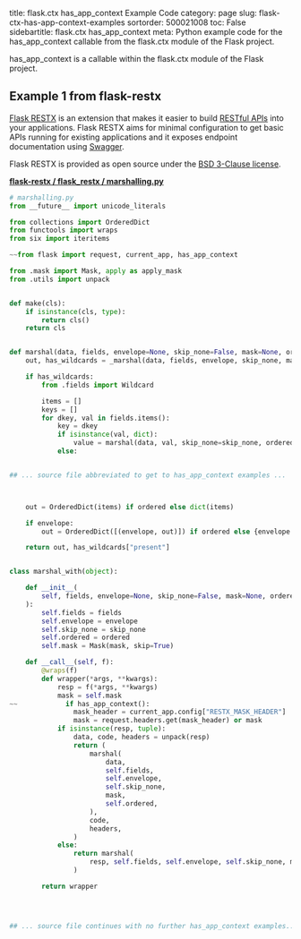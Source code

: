 title: flask.ctx has_app_context Example Code
category: page
slug: flask-ctx-has-app-context-examples
sortorder: 500021008
toc: False
sidebartitle: flask.ctx has_app_context
meta: Python example code for the has_app_context callable from the flask.ctx module of the Flask project.


has_app_context is a callable within the flask.ctx module of the Flask project.


## Example 1 from flask-restx
[Flask RESTX](https://github.com/python-restx/flask-restx) is an
extension that makes it easier to build
[RESTful APIs](/application-programming-interfaces.html) into
your applications. Flask RESTX aims for minimal configuration to
get basic APIs running for existing applications and it exposes
endpoint documentation using [Swagger](https://swagger.io/).

Flask RESTX is provided as open source under the
[BSD  3-Clause license](https://github.com/python-restx/flask-restx/blob/master/LICENSE).

[**flask-restx / flask_restx / marshalling.py**](https://github.com/python-restx/flask-restx/blob/master/flask_restx/./marshalling.py)

```python
# marshalling.py
from __future__ import unicode_literals

from collections import OrderedDict
from functools import wraps
from six import iteritems

~~from flask import request, current_app, has_app_context

from .mask import Mask, apply as apply_mask
from .utils import unpack


def make(cls):
    if isinstance(cls, type):
        return cls()
    return cls


def marshal(data, fields, envelope=None, skip_none=False, mask=None, ordered=False):
    out, has_wildcards = _marshal(data, fields, envelope, skip_none, mask, ordered)

    if has_wildcards:
        from .fields import Wildcard

        items = []
        keys = []
        for dkey, val in fields.items():
            key = dkey
            if isinstance(val, dict):
                value = marshal(data, val, skip_none=skip_none, ordered=ordered)
            else:


## ... source file abbreviated to get to has_app_context examples ...



    out = OrderedDict(items) if ordered else dict(items)

    if envelope:
        out = OrderedDict([(envelope, out)]) if ordered else {envelope: out}

    return out, has_wildcards["present"]


class marshal_with(object):

    def __init__(
        self, fields, envelope=None, skip_none=False, mask=None, ordered=False
    ):
        self.fields = fields
        self.envelope = envelope
        self.skip_none = skip_none
        self.ordered = ordered
        self.mask = Mask(mask, skip=True)

    def __call__(self, f):
        @wraps(f)
        def wrapper(*args, **kwargs):
            resp = f(*args, **kwargs)
            mask = self.mask
~~            if has_app_context():
                mask_header = current_app.config["RESTX_MASK_HEADER"]
                mask = request.headers.get(mask_header) or mask
            if isinstance(resp, tuple):
                data, code, headers = unpack(resp)
                return (
                    marshal(
                        data,
                        self.fields,
                        self.envelope,
                        self.skip_none,
                        mask,
                        self.ordered,
                    ),
                    code,
                    headers,
                )
            else:
                return marshal(
                    resp, self.fields, self.envelope, self.skip_none, mask, self.ordered
                )

        return wrapper




## ... source file continues with no further has_app_context examples...

```

